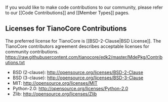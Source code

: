 If you would like to make code contributions to our community, please refer to our [[Code Contributions]] and [[Member Types]] pages.

## Licenses for TianoCore Contributions

The preferred license for TianoCore is [[BSD-2-Clause|BSD License]]. The TianoCore contributors agreement describes acceptable licenses for community contributions. https://raw.githubusercontent.com/tianocore/edk2/master/MdePkg/Contributions.txt 

* BSD (2-clause): http://opensource.org/licenses/BSD-2-Clause 
* BSD (3-clause): http://opensource.org/licenses/BSD-3-Clause 
* MIT: http://opensource.org/licenses/MIT 
* Python-2.0: http://opensource.org/licenses/Python-2.0 
* Zlib: http://opensource.org/licenses/Zlib 
